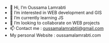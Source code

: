 - 👋 Hi, I’m Oussama Lamrabti
- 👀 I’m interested in WEB development and GIS
- 🌱 I’m currently learning JS
- 💞️ I’m looking to collaborate on WEB projects
- 📫 Contact me : oussamalamrabtii@gmail.com 
- My personal Website : oussamalamrabti.com


